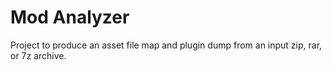# Mod Analyzer
Project to produce an asset file map and plugin dump from an input zip, rar, or 7z archive.
